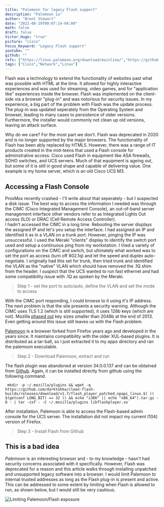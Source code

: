 ```yaml
---
title: "Palemoon for legacy Flash support"
description: "Palemoon iu"
author: "Brent Stewart"
date: "2022-08-19T09:07:14-04:00"
math: false
draft: false
Victor_Hugo: "true"
picture: "cisco"
Focus_Keyword: "Legacy Flash support"
youtube: ""
github: ""
refs: ["https://linux.palemoon.org/download/mainline/","https://github.com/darktohka/clean-flash-builds/releases/tag/v1.7"]
tags: ["Cisco","Network","Linux"]
---
```

Flash was a technology to extend the functionality of websites past what was possible with HTML at the time.  It allowed for highly interactive experiences and was used for streaming, video games, and for "application like" experiences inside the browser.  Flash was implemented on the client-side via a browser "plug-in" and was notorious for security issues.  In my experience, a big part of the problem with Flash was the update process.  The plug-in was updated seperately from the Operating System and browser, leading to many cases to persistence of older versions.  Furthermore, the installer would commonly not clean up old versions, leaving an attack surface.

Why do we care?  For the most part we don't.  Flash was deprecated in 2020 and is no longer supported by the major browsers.  The functionality of Flash has been ably replaced by HTML5.  However, there was a range of IT products created in the mid-teens that used a Flash console for administrative access.  Cisco used Flash in equipment like ASA firewalls, SOHO switches, and UCS servers.  Much of that equipment is ageing out, but some of it is still in good shape and capable of delivering value.  One example is my home server, which is an old Cisco UCS M3.
## Accessing a Flash Console
ProxMox recently crashed - I'll write about that seperately - but I suspected a disk issue.  The best way to access the information I needed was through the CIMC (Cisco Integrated Management Console), an out-of-band server management interface other vendors refer to as Integrated Lights Out access (ILO) or DRAC (Cell Remote Access Controller).  
I hadn't accessed the CIMC in a long time.  Rebooting the server displays the assigned IP and let's you setup the interface.  I had assigned an IP and identified it as in a VLAN on a trunk port.  However, pinging the IP was unsuccessful.  I used the Meraki "clients" display to identify the switch port used and setup a continuous ping from my workstation.  I tried a variety of configurations on the CIMC and switch, but ultimately what worked was to set the port as access (turn off 802.1q) and let the speed and duplex auto-negotiate.  I originally had this set for trunk, then tried trunk and identified the VLAN as the "native" VLAN which should have removed the .1Q shim from the header.  I _suspect_ that the UCS wanted to run fast ethernet and had some compatibility issue with .1Q as spoken by the Meraki.
> Step 1 - set the port to auto/auto, define the VLAN and set the mode to access

With the CIMC port responding, I could browse to it using it's IP address.  The next problem is that the site presents a security warning.  Although the CIMC uses TLS 1.2 (which is still supported), it uses 128b keys (which are not).  Mozilla [phased out](https://wiki.mozilla.org/Security/Features/Certs_Disallow_Weak_Keys) key sizes smaller than 2048b at the end of 2013.  Even getting around this issue still leaves us with the Flash problem.

[Palemoon](https://linux.palemoon.org/download/mainline/) is a browser forked from Firefox years ago and developed in the years since.  It maintains compatibility with the older XUL-based plugins.  It is distributed as a tar-ball, so I just extracted it to my _apps_ directory and ran the palemoon executable.
> Step 2 - Download Palemoon, extract and run

The flash plugin was abandoned at version 34.0.0.137 and can be obtained from [Github](https://github.com/darktohka/clean-flash-builds/releases/tag/v1.7).  Again, it can be installed directly from github using the following command.


     mkdir -p ~/.mozilla/plugins && wget -q https://github.com/darktohka/clean-flash-builds/releases/download/v1.7/flash_player_patched_npapi_linux.$( (( $(getconf LONG_BIT) == 32 )) && echo "i386" || echo "x86_64").tar.gz -O - | tar -zxf - -C ~/.mozilla/plugins libflashplayer.so

After installation, Palemoon is able to access the Flash-based admin console for the UCS server.  The installation did not impact my current (104) version of Firefox.
> Step 3 - Install Flash from Github

## This is a bad idea
_Palemoon_ is an interesting browser and - to my knowledge - hasn't had security concerns associated with it specifically.  However, Flash was deprecated for a reason and this article walks through installing unpatched and unsupported legacy software into a browser.  I would limit Palemoon to internal trusted addresses as long as the Flash plug-in is present and active. This can be addressed to some extent by limiting when Flash is allowed to run, as shown below, but I would still be very cautious.

![Limiting Palemoon/Flash exposure](/220818_palemoon_always_activate.png)